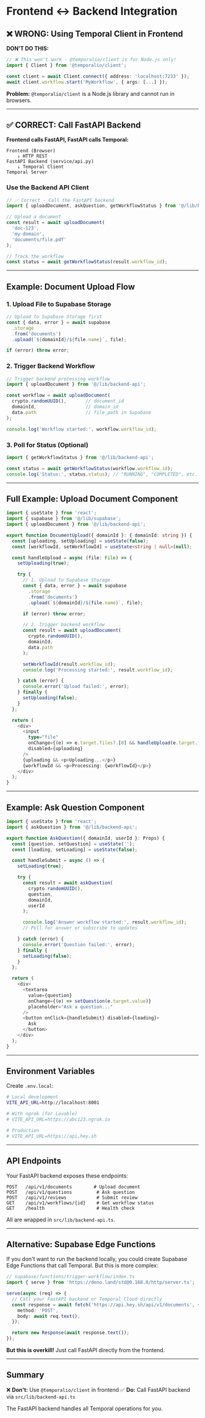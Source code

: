 # Frontend ↔ Backend Integration

## ❌ WRONG: Using Temporal Client in Frontend

**DON'T DO THIS:**
```typescript
// ❌ This won't work - @temporalio/client is for Node.js only!
import { Client } from '@temporalio/client';

const client = await Client.connect({ address: 'localhost:7233' });
await client.workflow.start('MyWorkflow', { args: [...] });
```

**Problem:** `@temporalio/client` is a Node.js library and cannot run in browsers.

---

## ✅ CORRECT: Call FastAPI Backend

**Frontend calls FastAPI, FastAPI calls Temporal:**

```
Frontend (Browser)
    ↓ HTTP REST
FastAPI Backend (service/api.py)
    ↓ Temporal Client
Temporal Server
```

### Use the Backend API Client

```typescript
// ✅ Correct - Call the FastAPI backend
import { uploadDocument, askQuestion, getWorkflowStatus } from '@/lib/backend-api';

// Upload a document
const result = await uploadDocument(
  'doc-123',
  'my-domain',
  'documents/file.pdf'
);

// Track the workflow
const status = await getWorkflowStatus(result.workflow_id);
```

---

## Example: Document Upload Flow

### 1. Upload File to Supabase Storage

```typescript
// Upload to Supabase Storage first
const { data, error } = await supabase
  .storage
  .from('documents')
  .upload(`${domainId}/${file.name}`, file);

if (error) throw error;
```

### 2. Trigger Backend Workflow

```typescript
// Trigger backend processing workflow
import { uploadDocument } from '@/lib/backend-api';

const workflow = await uploadDocument(
  crypto.randomUUID(),       // document_id
  domainId,                  // domain_id
  data.path                  // file_path in Supabase
);

console.log('Workflow started:', workflow.workflow_id);
```

### 3. Poll for Status (Optional)

```typescript
import { getWorkflowStatus } from '@/lib/backend-api';

const status = await getWorkflowStatus(workflow.workflow_id);
console.log('Status:', status.status); // "RUNNING", "COMPLETED", etc.
```

---

## Full Example: Upload Document Component

```typescript
import { useState } from 'react';
import { supabase } from '@/lib/supabase';
import { uploadDocument } from '@/lib/backend-api';

export function DocumentUpload({ domainId }: { domainId: string }) {
  const [uploading, setUploading] = useState(false);
  const [workflowId, setWorkflowId] = useState<string | null>(null);

  const handleUpload = async (file: File) => {
    setUploading(true);

    try {
      // 1. Upload to Supabase Storage
      const { data, error } = await supabase
        .storage
        .from('documents')
        .upload(`${domainId}/${file.name}`, file);

      if (error) throw error;

      // 2. Trigger backend workflow
      const result = await uploadDocument(
        crypto.randomUUID(),
        domainId,
        data.path
      );

      setWorkflowId(result.workflow_id);
      console.log('Processing started:', result.workflow_id);

    } catch (error) {
      console.error('Upload failed:', error);
    } finally {
      setUploading(false);
    }
  };

  return (
    <div>
      <input
        type="file"
        onChange={(e) => e.target.files?.[0] && handleUpload(e.target.files[0])}
        disabled={uploading}
      />
      {uploading && <p>Uploading...</p>}
      {workflowId && <p>Processing: {workflowId}</p>}
    </div>
  );
}
```

---

## Example: Ask Question Component

```typescript
import { useState } from 'react';
import { askQuestion } from '@/lib/backend-api';

export function AskQuestion({ domainId, userId }: Props) {
  const [question, setQuestion] = useState('');
  const [loading, setLoading] = useState(false);

  const handleSubmit = async () => {
    setLoading(true);

    try {
      const result = await askQuestion(
        crypto.randomUUID(),
        question,
        domainId,
        userId
      );

      console.log('Answer workflow started:', result.workflow_id);
      // Poll for answer or subscribe to updates

    } catch (error) {
      console.error('Question failed:', error);
    } finally {
      setLoading(false);
    }
  };

  return (
    <div>
      <textarea
        value={question}
        onChange={(e) => setQuestion(e.target.value)}
        placeholder="Ask a question..."
      />
      <button onClick={handleSubmit} disabled={loading}>
        Ask
      </button>
    </div>
  );
}
```

---

## Environment Variables

Create `.env.local`:

```bash
# Local development
VITE_API_URL=http://localhost:8001

# With ngrok (for Lovable)
# VITE_API_URL=https://abc123.ngrok.io

# Production
# VITE_API_URL=https://api.hey.sh
```

---

## API Endpoints

Your FastAPI backend exposes these endpoints:

```
POST   /api/v1/documents        # Upload document
POST   /api/v1/questions         # Ask question
POST   /api/v1/reviews           # Submit review
GET    /api/v1/workflows/{id}    # Get workflow status
GET    /health                   # Health check
```

All are wrapped in `src/lib/backend-api.ts`.

---

## Alternative: Supabase Edge Functions

If you don't want to run the backend locally, you could create Supabase Edge Functions that call Temporal. But this is more complex:

```typescript
// supabase/functions/trigger-workflow/index.ts
import { serve } from 'https://deno.land/std@0.168.0/http/server.ts';

serve(async (req) => {
  // Call your FastAPI backend or Temporal Cloud directly
  const response = await fetch('https://api.hey.sh/api/v1/documents', {
    method: 'POST',
    body: await req.text(),
  });

  return new Response(await response.text());
});
```

**But this is overkill!** Just call FastAPI directly from the frontend.

---

## Summary

❌ **Don't:** Use `@temporalio/client` in frontend
✅ **Do:** Call FastAPI backend via `src/lib/backend-api.ts`

The FastAPI backend handles all Temporal operations for you.
